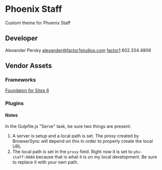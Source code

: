 # Phoenix Staff
Custom theme for Phoenix Staff

## Developer
Alexander Persky
alexander@factor1studios.com
[factor1](http://factor1studios.com)
602.334.4806

## Vendor Assets

### Frameworks
[Foundaton for Sites 6](http://foundation.zurb.com/sites/docs/)

### Plugins

#### Notes
In the Gulpfile.js "Serve" task, be sure two things are present:
1. A server is setup and a local path is set. The proxy created by BrowserSync will depend on this in order to properly create the local URL
2. The local path is set in the `proxy` field. Right now it is set to `phx-staff:8888` because that is what it is on my local development. Be sure to replace it with your own path.
